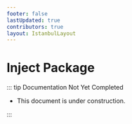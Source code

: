 ```yaml
---
footer: false
lastUpdated: true
contributors: true
layout: IstanbulLayout
---
```


# Inject Package

::: tip Documentation Not Yet Completed

- This document is under construction.

:::